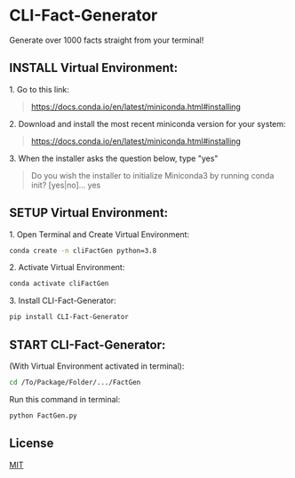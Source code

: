 # CLI-Fact-Generator
Generate over 1000 facts straight from your terminal!

## INSTALL Virtual Environment:

1\. Go to this link:

>https://docs.conda.io/en/latest/miniconda.html#installing

2\. Download and install the most recent miniconda version for your system:

>https://docs.conda.io/en/latest/miniconda.html#installing

3\. When the installer asks the question below, type "yes"
>Do you wish the installer to initialize Miniconda3 by running conda init? [yes|no]... yes

## SETUP Virtual Environment:

1\. Open Terminal and Create Virtual Environment:
```bash 
conda create -n cliFactGen python=3.8
```
2\. Activate Virtual Environment:
```bash 
conda activate cliFactGen
```
3\. Install CLI-Fact-Generator:
```bash 
pip install CLI-Fact-Generator
```

## START CLI-Fact-Generator:
(With Virtual Environment activated in terminal):
```bash 
cd /To/Package/Folder/.../FactGen
``` 
Run this command in terminal:
```bash 
python FactGen.py
```

## License
[MIT](https://choosealicense.com/licenses/mit/)
